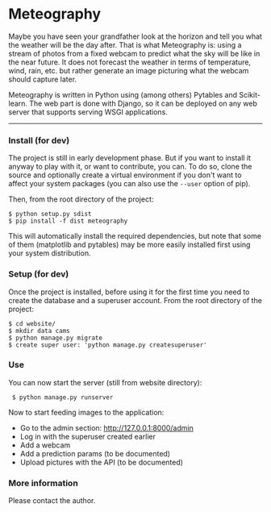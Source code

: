 Meteography
===========

Maybe you have seen your grandfather look at the horizon and tell you what the weather will be the day after. That is what Meteography is: using a stream of photos from a fixed webcam to predict what the sky will be like in the near future.
It does not forecast the weather in terms of temperature, wind, rain, etc. but rather generate an image picturing what the webcam should capture later.

Meteography is written in Python using (among others) Pytables and Scikit-learn. The web part is done with Django, so it can be deployed on any web server that supports serving WSGI applications.

----------

### Install (for dev)
The project is still in early development phase. But if you want to install it anyway to play with it, or want to contribute, you can.
To do so, clone the source and optionally create a virtual environment if you don't want to affect your system packages (you can also use the `--user` option of pip).

Then, from the root directory of the project:

    $ python setup.py sdist
    $ pip install -f dist meteography

This will automatically install the required dependencies, but note that some of them (matplotlib and pytables) may be more easily installed first using your system distribution.

### Setup (for dev)
Once the project is installed, before using it for the first time you need to create the database and a superuser account.
From the root directory of the project:

    $ cd website/
    $ mkdir data cams
    $ python manage.py migrate
    $ create super user: 'python manage.py createsuperuser'

### Use
You can now start the server (still from website directory):

     $ python manage.py runserver

 Now to start feeding images to the application:

 - Go to the admin section: http://127.0.0.1:8000/admin
 - Log in with the superuser created earlier
 - Add a webcam
 - Add a prediction params (to be documented)
 - Upload pictures with the API (to be documented)

### More information
Please contact the author.
